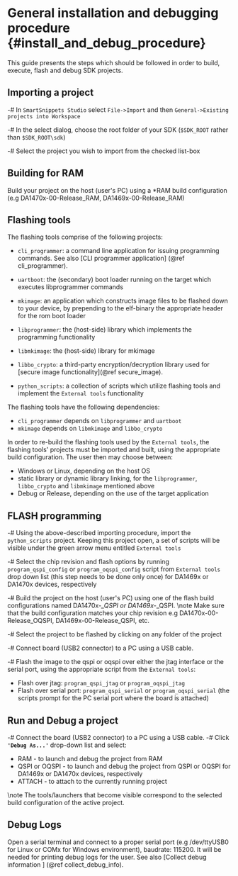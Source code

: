 General installation and debugging procedure {#install_and_debug_procedure}
===================================================

This guide presents the steps which should be followed in order to build, execute, flash and debug SDK projects.

## Importing a project

-# In `SmartSnippets Studio` select `File->Import` and then `General->Existing projects into Workspace`

-# In the select dialog, choose the root folder of your SDK (`$SDK_ROOT` rather than `$SDK_ROOT\sdk`)

-# Select the project you wish to import from the checked list-box

## Building for RAM

Build your project on the host (user's PC) using a *RAM build configuration (e.g DA1470x-00-Release_RAM, DA1469x-00-Release_RAM)

## Flashing tools

The flashing tools comprise of the following projects:
 - `cli_programmer`: a command line application for issuing programming commands. See also [CLI programmer application] (@ref cli_programmer).

 - `uartboot`: the (secondary) boot loader running on the target which executes libprogrammer commands

 - `mkimage`: an application which constructs image files to be flashed down to your device, by prepending to the elf-binary the appropriate header for the rom boot loader

 - `libprogrammer`: the (host-side) library which implements the programming functionality
 
 - `libmkimage`: the (host-side) library for mkimage

 - `libbo_crypto`: a third-party encryption/decryption library used for [secure image functionality](@ref secure_image).
 
 - `python_scripts`: a collection of scripts which utilize flashing tools and implement the `External tools` functionality

The flashing tools have the following dependencies:
 - `cli_programmer` depends on `libprogrammer` and `uartboot`
 - `mkimage` depends on `libmkimage` and `libbo_crypto`

In order to re-build the flashing tools used by the `External tools`, the flashing tools' projects must be imported and built, using the appropriate build configuration.
The user then may choose between:
* Windows or Linux, depending on the host OS
* static library or dynamic library linking, for the `libprogrammer`, `libbo_crypto` and `libmkimage` mentioned above
* Debug or Release, depending on the use of the target application

## FLASH programming

-# Using the above-described importing procedure, import the `python_scripts` project. Keeping this project open, a set of scripts will be visible under the green arrow menu entitled `External tools`
 
-# Select the chip revision and flash options by running `program_qspi_config` or `program_oqspi_config` script from `External tools` drop down list (this step needs to be done only once) for DA1469x or DA1470x devices, respectively

-# Build the project on the host (user's PC) using one of the flash build configurations named DA1470x-*_QSPI or DA1469x-*_QSPI.
  \note Make sure that the build configuration matches your chip revision e.g DA1470x-00-Release_OQSPI, DA1469x-00-Release_QSPI, etc.

-# Select the project to be flashed by clicking on any folder of the project

-# Connect board (USB2 connector) to a PC using a USB cable.

-# Flash the image to the qspi or oqspi over either the jtag interface or the serial port, using the appropriate script from the `External tools`:
 - Flash over jtag: `program_qspi_jtag` or `program_oqspi_jtag`
 - Flash over serial port: `program_qspi_serial` or `program_oqspi_serial` (the scripts prompt for the PC serial port where the board is attached)

## Run and Debug a project

-# Connect the board (USB2 connector) to a PC using a USB cable.
-# Click <b> `'Debug As...'` </b> drop-down list and select:

 - RAM - to launch and debug the project from RAM
 - QSPI or OQSPI - to launch and debug the project from QSPI or OQSPI for DA1469x or DA1470x devices, respectively
 - ATTACH - to attach to the currently running project

\note The tools/launchers that become visible correspond to the selected build configuration of the active project.

## Debug Logs

Open a serial terminal and connect to a proper serial port (e.g /dev/ttyUSB0 for Linux or COMx for Windows environment), baudrate: 115200. It will be needed for printing debug logs for the user. See also [Collect debug information ] (@ref collect_debug_info).
